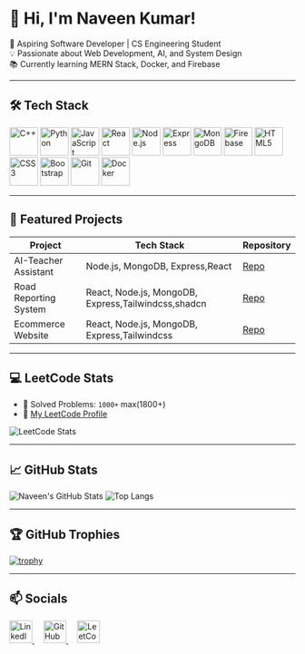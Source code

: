 
# 👋 Hi, I'm Naveen Kumar!
🚀 Aspiring Software Developer | CS Engineering Student  
💡 Passionate about Web Development, AI, and System Design  
📚 Currently learning MERN Stack, Docker, and Firebase

---
## 🛠️ Tech Stack

<p align="left">
  <img src="https://cdn.jsdelivr.net/gh/devicons/devicon/icons/cplusplus/cplusplus-original.svg" width="50" title="C++"/>
  <img src="https://cdn.jsdelivr.net/gh/devicons/devicon/icons/python/python-original.svg" width="50" title="Python"/>
  <img src="https://cdn.jsdelivr.net/gh/devicons/devicon/icons/javascript/javascript-original.svg" width="50" title="JavaScript"/>
  <img src="https://cdn.jsdelivr.net/gh/devicons/devicon/icons/react/react-original.svg" width="50" title="React"/>
  <img src="https://cdn.jsdelivr.net/gh/devicons/devicon/icons/nodejs/nodejs-original.svg" width="50" title="Node.js"/>
  <img src="https://cdn.jsdelivr.net/gh/devicons/devicon/icons/express/express-original.svg" width="50" title="Express"/>
  <img src="https://cdn.jsdelivr.net/gh/devicons/devicon/icons/mongodb/mongodb-original.svg" width="50" title="MongoDB"/>
  <img src="https://cdn.jsdelivr.net/gh/devicons/devicon/icons/firebase/firebase-plain.svg" width="50" title="Firebase"/>
  <img src="https://cdn.jsdelivr.net/gh/devicons/devicon/icons/html5/html5-original.svg" width="50" title="HTML5"/>
  <img src="https://cdn.jsdelivr.net/gh/devicons/devicon/icons/css3/css3-original.svg" width="50" title="CSS3"/>
  <img src="https://cdn.jsdelivr.net/gh/devicons/devicon/icons/bootstrap/bootstrap-original.svg" width="50" title="Bootstrap"/>
  <img src="https://cdn.jsdelivr.net/gh/devicons/devicon/icons/git/git-original.svg" width="50" title="Git"/>
  <img src="https://cdn.jsdelivr.net/gh/devicons/devicon/icons/docker/docker-original.svg" width="50" title="Docker"/>
</p>

---

## 📌 Featured Projects

| Project | Tech Stack | Repository |
|--------|------------|------------|
| AI-Teacher Assistant | Node.js, MongoDB, Express,React | [Repo](https://github.com/GaragaNaveenKumar/AI-Teacher-Assistant-Frontend) |
| Road Reporting System | React, Node.js, MongoDB, Express,Tailwindcss,shadcn | [Repo](https://github.com/GaragaNaveenKumar/Road-Reporting-System) |
| Ecommerce Website | React, Node.js, MongoDB, Express,Tailwindcss | [Repo](https://github.com/GaragaNaveenKumar/EKart) |

---

## 💻 LeetCode Stats

- 🧠 Solved Problems: `1000+` max(1800+)
- 🔗 [My LeetCode Profile](https://leetcode.com/u/23a35a0517/)


![LeetCode Stats](https://leetcard.jacoblin.cool/23a35a0517?theme=dark&font=Baloo&ext=contest)

---

## 📈 GitHub Stats

![Naveen's GitHub Stats](https://github-readme-stats.vercel.app/api?username=GaragaNaveenKumar&show_icons=true&theme=radical)     ![Top Langs](https://github-readme-stats.vercel.app/api/top-langs/?username=GaragaNaveenKumar&layout=compact&theme=radical)

---
## 🏆 GitHub Trophies

[![trophy](https://github-profile-trophy.vercel.app/?username=GaragaNaveenKumar&theme=gruvbox)](https://github.com/ryo-ma/github-profile-trophy)


  


---


## 📫 Socials

<p align="left">
  <a href="https://www.linkedin.com/in/naveen-kumar-garaga/" target="_blank">
    <img src="https://cdn.jsdelivr.net/gh/devicons/devicon/icons/linkedin/linkedin-original.svg" width="40" alt="LinkedIn" />
  </a>
  &nbsp;&nbsp;&nbsp;
  <a href="https://github.com/GaragaNaveenKumar" target="_blank">
    <img src="https://cdn.jsdelivr.net/gh/devicons/devicon/icons/github/github-original.svg" width="40" alt="GitHub" />
  </a>
  &nbsp;&nbsp;&nbsp;
  <a href="https://leetcode.com/u/23a35a0517/" target="_blank">
    <img src="https://upload.wikimedia.org/wikipedia/commons/1/19/LeetCode_logo_black.png" width="40" alt="LeetCode" />
  </a>
</p>

